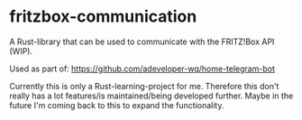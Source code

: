 # fritzbox-communication
A Rust-library that can be used to communicate with the FRITZ!Box API (WIP).

Used as part of: https://github.com/adeveloper-wq/home-telegram-bot

Currently this is only a Rust-learning-project for me. Therefore this don't really has a lot features/is maintained/being developed further.
Maybe in the future I'm coming back to this to expand the functionality.
